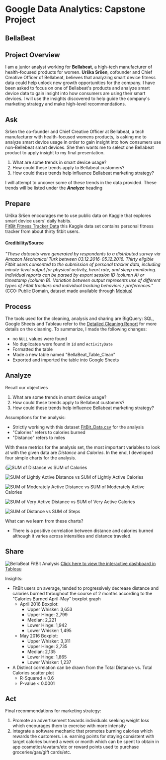 # Google Data Analytics: Capstone Project
## BellaBeat
## Project Overview
I am a junior analyst working for **Bellabeat**, a high-tech manufacturer of health-focused products for women. **Urška Sršen**, cofounder and Chief Creative Officer of Bellabeat, believes that analyzing smart device fitness data could help unlock new growth opportunities for the company. I have been asked to focus on one of Bellabeat's products and analyze smart device data to gain insight into how consumers are using their smart devices. I will use the insights discovered to help guide the company's marketing strategy and make high-level recommendations.
## Ask
Sršen the co-founder and Chief Creative Officer at Bellabeat, a tech manufacturer with health-focused womens products, is asking me to analyze smart device usage in order to gain insight into how consumers use non-Bellebeat smart devices. She then wants me to select one Bellabeat product to apply insight to my final presentation.
1. What are some trends in smart device usage?
2. How could these trends apply to Bellabeat customers?
3. How could these trends help influence Bellabeat marketing strategy?

I will attempt to uncover some of these trends in the data provided. These trends will be listed under the ***Analyze*** heading
## Prepare
Urška Sršen encourages me to use public data on Kaggle that explores smart device users' daily habits.\
[FitBit Fitness Tracker Data](https://www.kaggle.com/arashnic/fitbit) this Kaggle data set contains personal fitness tracker from about thirty fitbit users.
#### Credibility/Source
*"These datasets were generated by respondents to a distributed survey via Amazon Mechanical Turk between 03.12.2016-05.12.2016. Thirty eligible Fitbit users consented to the submission of personal tracker data, including minute-level output for physical activity, heart rate, and sleep monitoring. Individual reports can be parsed by export session ID (column A) or timestamp (column B). Variation between output represents use of different types of Fitbit trackers and individual tracking behaviors / preferences."*(CC0: Public Domain, dataset made available through [Mobius](https://www.kaggle.com/arashnic))
## Process
The tools used for the cleaning, analysis and sharing are BigQuery: SQL, Google Sheets and Tableau
refer to the [Detailed Cleaning Report](https://github.com/ToeKnee013/Capstone-Project-BellaBeat/blob/main/Detailed%20Cleaning%20Report.md) for more details on the cleaning.
To summarize, I made the following changes:
* no ```NULL``` values were found
* No duplicates were found in ```Id``` and ```ActivityDate```
* Formatted the table
* Made a new table named "BellaBeat_Table_Clean"
* Exported and imported the table into Google Sheets
## Analyze
Recall our objectives
1. What are some trends in smart device usage?
2. How could these trends apply to Bellabeat customers?
3. How could these trends help influence Bellabeat marketing strategy?

Assumptions for the analysis:
* Strictly working with this dataset [FitBit_Data.csv](https://docs.google.com/spreadsheets/d/13DV9aDM-sPMUAaUXHZQ0kvvuuSA9kTYpFmW2J4SuLqk/edit?usp=sharing) for the analysis
* "Calories" refers to calories burned
* "Distance" refers to miles

With these metrics for the analysis set, the most important variables to look at with the given data are *Distance* and *Calories*. In the end, I developed four simple charts for the analysis.

(![SUM of Distance vs  SUM of Calories](https://user-images.githubusercontent.com/88196954/132784390-b71ef437-2ba3-46b7-952b-672804bc08cd.png)

![SUM of Lightly Active Distance vs  SUM of Lightly Active Calories](https://user-images.githubusercontent.com/88196954/132784660-7c7e38ea-547b-4008-a9eb-f19714dc20e4.png)

![SUM of Moderately Active Distance vs  SUM of Moderately Active Calories](https://user-images.githubusercontent.com/88196954/132784677-730fe130-ef2f-4699-abb1-140b0314c447.png)

![SUM of Very Active Distance vs  SUM of Very Active Calories](https://user-images.githubusercontent.com/88196954/132784683-5bd09502-d80a-42e4-985e-376a1ed353d5.png)

![SUM of Distance vs  SUM of Steps](https://user-images.githubusercontent.com/88196954/132784616-a381d820-e3c5-44dd-b45d-b8d421c8a226.png)


What can we learn from these charts?
* There is a positive correlation between distance and calories burned although it varies across intensities and distance traveled.
## Share
![BellaBeat FitBit Analysis](https://user-images.githubusercontent.com/88196954/130274675-346730c0-5af7-433d-8a96-a02241a4478b.png)
[Click here to view the interactive dashboard in Tableau](https://public.tableau.com/views/GoogleDataAnalyticsCapstoneProjectBellaBeat/Dashboard1?:language=en-US&:display_count=n&:origin=viz_share_link)

Insights:
* FitBit users on average, tended to progressively decrease distance and calories burned throughout the course of 2 months according to the "Calories Burned April-May" boxplot graph
  * April 2016 Boxplot:
    * Upper Whisker: 3,653
    * Upper Hinge: 2,799
    * Median: 2,221
    * Lower Hinge: 1,942
    * Lower Whisker: 1,495
  * May 2016 Boxplot:
    * Upper Whisker: 3,311
    * Upper Hinge: 2,735
    * Median: 2,135
    * Lower Hinge: 1,865
    * Lower Whisker: 1,237
* A Distinct correlation can be drawn from the Total Distance vs. Total Calories scatter plot 
  * R-Squared ≈ 0.6
  * P-value < 0.0001
## Act
Final recommendations for marketing strategy:
1. Promote an advertisement towards individuals seeking weight loss which encourages them to exercise with more intensity
2. Integrate a software mechanic that promotes burning calories which rewards the customers.  i.e. earning points for staying consistent with target calories burned a week or month which can be spent to obtain in app cosmetics/avatars/etc or reward points used to purchase groceries/gas/gift cards/etc.
